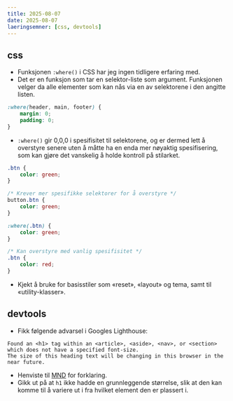 ```yaml
---
title: 2025-08-07
date: 2025-08-07
laeringsemner: [css, devtools]
---
```

## css
- Funksjonen `:where()` i CSS har jeg ingen tidligere erfaring med. 
- Det er en funksjon som tar en selektor-liste som argument. Funksjonen velger da alle elementer som kan nås via en av selektorene i den angitte listen.
```css
:where(header, main, footer) {
    margin: 0;
    padding: 0;
}
```
- `:where()` gir 0,0,0 i spesifisitet til selektorene, og er dermed lett å overstyre senere uten å måtte ha en enda mer nøyaktig spesifisering, som kan gjøre det vanskelig å holde kontroll på stilarket.
```css
.btn {
    color: green;
}

/* Krever mer spesifikke selektorer for å overstyre */
button.btn {
    color: green;
}
```
```css
:where(.btn) {
    color: green;
}

/* Kan overstyre med vanlig spesifisitet */
.btn {
    color: red;
}
```
- Kjekt å bruke for basisstiler som «reset», «layout» og tema, samt til «utility-klasser».

## devtools
- Fikk følgende advarsel i Googles Lighthouse: 
```text
Found an <h1> tag within an <article>, <aside>, <nav>, or <section> which does not have a specified font-size. 
The size of this heading text will be changing in this browser in the near future.
```
- Henviste til [MND](https://developer.mozilla.org/en-US/docs/Web/HTML/Element/Heading_Elements#specifying_a_uniform_font_size_for_h1) for forklaring.
- Gikk ut på at `h1` ikke hadde en grunnleggende størrelse, slik at den kan komme til å variere ut i fra hvilket element den er plassert i.
